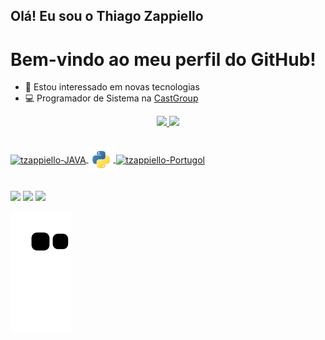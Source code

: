 ## Olá! Eu sou o Thiago Zappiello
<h1>Bem-vindo ao meu perfil do GitHub!</h1>

- 👀 Estou interessado em novas tecnologias
- 💻 Programador de Sistema na <a href="https://www.castgroup.com.br/pt/">CastGroup</a>

<div>
  <a href="https://github.com/TZappiello">
   <p align="middle"> 
   <img height="180em" src="https://github-readme-stats.vercel.app/api?username=TZappiello&show_icons=true&theme=merko&include_all_commits=true&count_private=true"/>
    <img height="180em" src="https://github-readme-stats.vercel.app/api/top-langs/?username=TZappiello&layout=compact&langs_count=7&theme=merko"/>
    </p>
    </div>
<div style="display: inline_block"><br>

  <img align="center" alt="tzappiello-JAVA" height="40" width="40" src="https://cdn.jsdelivr.net/gh/devicons/devicon/icons/java/java-original.svg">
  <img align="center" alt="tzappiello-Python" height="40" width="40" src="https://raw.githubusercontent.com/github/explore/master/topics/python/python.png">
  <img align="center" alt="tzappiello-Portugol" height="40" width="40" src="http://lite.acad.univali.br/portugol/assets/img/logo.png">
  
</div>


##

<div>

  <a href="https://www.instagram.com/thiagozapiello/" target="_blank"><img src="https://img.shields.io/badge/-Instagram-%23E4405F?style=for-the-badge&logo=instagram&logoColor=white" target="blank"></a>
  <a href="https://www.facebook.com/profile.php?id=100011371610603" target="_blank"><img src="https://img.shields.io/badge/Facebook-1877F2?style=for-the-badge&logo=facebook&logoColor=white" target="blank"></a> 
  <a href="https://www.linkedin.com/in/thiago-zappiello/" target="_blank"><img src="https://img.shields.io/badge/-LinkedIn-%230077B5?style=for-the-badge&logo=linkedin&logoColor=white" target="_blank"></a> 
  
  
  ![Snake animation](https://github.com/TZappiello/TZappiello/blob/output/github-contribution-grid-snake.svg)
</div>
<!-- TZappiello
/
chess-system-java -->
